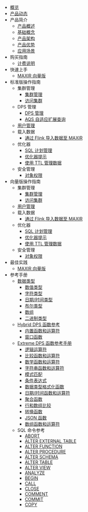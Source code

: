 
* [概览](/maxir/README)
* [产品动态](/maxir/Product-news)
* 产品简介
    * [产品概述](/maxir/introduction/overview)
    * [基础概念](/maxir/introduction/glossary)
    * [产品架构](/maxir/introduction/architecture)
    * [产品优势](/maxir/introduction/highlights)
    * [应用场景](/maxir/introduction/application-scenarios)
* 购买指南
    * [计费说明](/maxir/buy/charge)     
* 快速上手
    * [MAXIR 向量版](/maxir/fast/vector)
* 标准版操作指南
    * 集群管理
      * [集群管理](/maxir/guides/dps-clusters/manage-dps-clusters)
      * [访问集群](/maxir/guides/dps-clusters/access-dps-clusters)
    * DPS 管理
      * [DPS 管理](/maxir/guides/dps-clusters/manager-dps)
      * [AQS 自适应扩展查询](/maxir/guides/dps-clusters/aqs)
    * [用户管理](/maxir/guides/dw-users/manage-dwusers)
    * 载入数据
      * [通过 Flink 导入数据至 MAXIR](/maxir/guides/load-data/use-flink-to-load)
    * 优化器
      * [SQL 计划管理](/maxir/guides/optimization/sql-plan-management)
      * [优化器提示](/maxir/guides/optimization/optimizer-hints)
      * [使用 TTL 管理数据](/maxir/guides/optimization/ttl)
    * 安全管理
      * [对象权限](/maxir/guides/security/object-privileges)
* 向量版操作指南
    * 集群管理
      * [集群管理](/maxir/guide-vector/dps-clusters)
      * [访问集群](/maxir/guide-vector/access-dps-clusters)
    * [用户管理](/maxir/guide-vector/dw-users)
    * 载入数据
      * [通过 Flink 导入数据至 MAXIR](/maxir/guide-vector/use-flink-to-load)
    * 优化器
      * [SQL 计划管理](/maxir/guide-vector/sql-plan-management)
      * [优化器提示](/maxir/guide-vector/optimizer-hints)
      * [使用 TTL 管理数据](/maxir/guide-vector/ttl)
    * 安全管理
      * [对象权限](/maxir/guide-vector/object-privileges)    
* 最佳实践
    * [MAXIR 向量版](/maxir/practices/vector)
* 参考手册
    * [数据类型](/maxir/Reference_Manual/data-types/overview)
      * [数值类型](/maxir/Reference_Manual/data-types/numeric)
      * [字符类型](/maxir/Reference_Manual/data-types/character)
      * [日期/时间类型](/maxir/Reference_Manual/data-types/datetime)
      * [布尔类型](/maxir/Reference_Manual/data-types/boolean)
      * [数组](/maxir/Reference_Manual/data-types/arrays)
      * [二进制类型](/maxir/Reference_Manual/data-types/binary)
    * [Hybrid DPS 函数参考](/maxir/Reference_Manual/hybrid-dps-functions/overview)
      * [内置函数和运算符](/maxir/Reference_Manual/hybrid-dps-functions/builtin-functions)
      * [窗口函数](/maxir/Reference_Manual/hybrid-dps-functions/window-functions)
    * [Extreme DPS 函数参考手册](/maxir/Reference_Manual/extreme-dps-functions/index.mdx)
      * [逻辑运算符](/maxir/Reference_Manual/extreme-dps-functions/logical-operators)
      * [比较函数和运算符](/maxir/Reference_Manual/extreme-dps-functions/comparison-functions)
      * [数学函数和运算符](/maxir/Reference_Manual/extreme-dps-functions/mathematical-functions)
      * [字符串函数和运算符](/maxir/Reference_Manual/extreme-dps-functions/string-functions)
      * [模式匹配](/maxir/Reference_Manual/extreme-dps-functions/pattern-matching)
      * [条件表达式](/maxir/Reference_Manual/extreme-dps-functions/conditional-expressions)
      * [数据类型格式化函数](/maxir/Reference_Manual/extreme-dps-functions/data-type-formatting-functions)
      * [日期/时间函数和运算符](/maxir/Reference_Manual/extreme-dps-functions/date-time-functions)
      * [聚合函数](/maxir/Reference_Manual/extreme-dps-functions/aggregate-functions)
      * [行和数组比较](/maxir/Reference_Manual/extreme-dps-functions/row-array-comparison)
      * [转换函数](/maxir/Reference_Manual/extreme-dps-functions/conversion-functions)
      * [JSON 函数](/maxir/Reference_Manual/extreme-dps-functions/json-functions)
      * [数组函数和运算符](/maxir/Reference_Manual/extreme-dps-functions/array-functions)
    * SQL 命令参考
      * [ABORT](/maxir/Reference_Manual/sql-commands/abort)
      * [ALTER EXTERNAL TABLE](/maxir/Reference_Manual/sql-commands/alter-external-table)
      * [ALTER FUNCTION](/maxir/Reference_Manual/sql-commands/alter-function)
      * [ALTER PROCEDURE](/maxir/Reference_Manual/sql-commands/alter-procedure)
      * [ALTER SCHEMA](/maxir/Reference_Manual/sql-commands/alter-schema)
      * [ALTER TABLE](/maxir/Reference_Manual/sql-commands/alter-table)
      * [ALTER VIEW](/maxir/Reference_Manual/sql-commands/alter-view)
      * [ANALYZE](/maxir/Reference_Manual/sql-commands/analyze)
      * [BEGIN](/maxir/Reference_Manual/sql-commands/begin)
      * [CALL](/maxir/Reference_Manual/sql-commands/call)
      * [CLOSE](/maxir/Reference_Manual/sql-commands/close)
      * [COMMENT](/maxir/Reference_Manual/sql-commands/comment)
      * [COMMIT](/maxir/Reference_Manual/sql-commands/commit)
      * [COPY](/maxir/Reference_Manual/sql-commands/copy)
      
